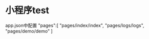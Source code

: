 # 小程序test
app.json中配置 "pages":[
                "pages/index/index",
                "pages/logs/logs",
                "pages/demo/demo"
               ]
